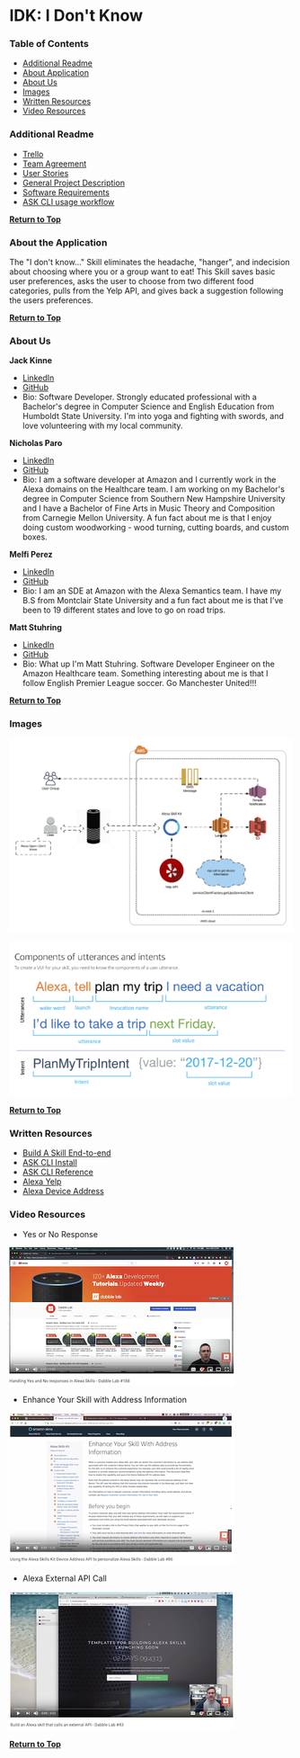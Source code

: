 # IDK: I Don't Know <a name="top"></a>

### Table of Contents

* [Additional Readme](#addreadme)
* [About Application](#aboutapp)
* [About Us](#aboutus)
* [Images](#images)
* [Written Resources](#wresources)
* [Video Resources](#vresources)

### Additional Readme <a name="addreadme"></a>

* [Trello](https://trello.com/b/1hskw7YL/idk)
* [Team Agreement](./assets/TEAMAGREEMENT.md)
* [User Stories](./assets/USERSTORIES.md)
* [General Project Description](./assets/pitch.md)
* [Software Requirements](./assets/software-requirements.md)
* [ASK CLI usage workflow](./assets/ask-setup.md)

**[Return to Top](#top)**

### About the Application <a name="aboutapp"></a>

The "I don't know..." Skill eliminates the headache, "hanger", and indecision about choosing where you or a group want to eat! This Skill saves basic user preferences, asks the user to choose from two different food categories, pulls from the Yelp API, and gives back a suggestion following the users preferences.

**[Return to Top](#top)**

### About Us <a name="aboutus"></a>
  
**Jack Kinne**
* [LinkedIn](https://www.linkedin.com/in/jackdkinne/)
* [GitHub](https://github.com/Bravelemming)
* Bio: Software Developer. Strongly educated professional with a Bachelor's degree in Computer Science and English Education from Humboldt State University. I'm into yoga and fighting with swords, and love volunteering with my local community.

**Nicholas Paro**
* [LinkedIn](https://www.linkedin.com/in/nparo/)
* [GitHub](https://github.com/paronicholas)
* Bio: I am a software developer at Amazon and I currently work in the Alexa domains on the Healthcare team. I am working on my Bachelor's degree in Computer Science from Southern New Hampshire University and I have a Bachelor of Fine Arts in Music Theory and Composition from Carnegie Mellon University. A fun fact about me is that I enjoy doing custom woodworking - wood turning, cutting boards, and custom boxes.

**Melfi Perez**
* [LinkedIn](https://www.linkedin.com/in/melfiperez/)
* [GitHub](https://github.com/perezm27)
* Bio: I am an SDE at Amazon with the Alexa Semantics team. I have my B.S from Montclair State University and a fun fact about me is that I’ve been to 19 different states and love to go on road trips.

**Matt Stuhring**
* [LinkedIn](https://www.linkedin.com/in/mattstuhring/)
* [GitHub](https://github.com/mattstuhring)
* Bio: What up I'm Matt Stuhring. Software Developer Engineer on the Amazon Healthcare team. Something interesting about me is that I follow English Premier League soccer. Go Manchester United!!!
  
**[Return to Top](#top)**

### Images <a name="images"></a>

![data flow](./assets/data-flow.png)

![components of utterances and intents](./assets/alexa-screenshot.png)

**[Return to Top](#top)**

### Written Resources <a name="wresources"></a>
* [Build A Skill End-to-end](https://developer.amazon.com/docs/hosted-skills/build-a-skill-end-to-end-using-an-alexa-hosted-skill.html#)
* [ASK CLI Install](https://developer.amazon.com/docs/ask-toolkit/get-started-with-the-ask-toolkit-for-visual-studio-code.html#install-the-ask-toolkit-in-vs-code)
* [ASK CLI Reference](https://developer.amazon.com/docs/smapi/ask-cli-command-reference.html)
* [Alexa Yelp](https://github.com/Yelp/yelp-fusion/blob/master/fusion/node/sample.js)
* [Alexa Device Address](https://developer.amazon.com/docs/custom-skills/device-address-api.html)

### Video Resources <a name="vresources"></a>
* Yes or No Response

[![alexa yes or no response](./assets/alexa-yes-no.png)](https://www.youtube.com/watch?v=f0JhqODTDY8)

* Enhance Your Skill with Address Information

[![alexa address info](./assets/alexa-address-info.png)](https://www.youtube.com/watch?time_continue=2&v=sZ7GCMqhjv0)

* Alexa External API Call

[![alexa api call](./assets/alexa-api-call.png)](https://www.youtube.com/watch?v=swW8tPRB_J4)

**[Return to Top](#top)**
